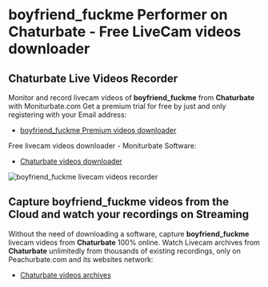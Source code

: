 # boyfriend_fuckme Performer on Chaturbate - Free LiveCam videos downloader

## Chaturbate Live Videos Recorder

Monitor and record livecam videos of **boyfriend_fuckme** from **Chaturbate** with Moniturbate.com
Get a premium trial for free by just and only registering with your Email address:
* [boyfriend_fuckme Premium videos downloader](https://moniturbate.com/request-demo-licence-key.html)

Free livecam videos downloader - Moniturbate Software:
* [Chaturbate videos downloader](https://moniturbate.com/moniturbate-download-software.html)

![boyfriend_fuckme livecam videos recorder](https://peachurnet.com/templates/moniturbate-software.png)


## Capture boyfriend_fuckme videos from the Cloud and watch your recordings on Streaming

Without the need of downloading a software, capture **boyfriend_fuckme** livecam videos from **Chaturbate** 100% online.
Watch Livecam archives from **Chaturbate** unlimitedly from thousands of existing recordings, only on Peachurbate.com and its websites network:
* [Chaturbate videos archives](https://peachurnet.com/)